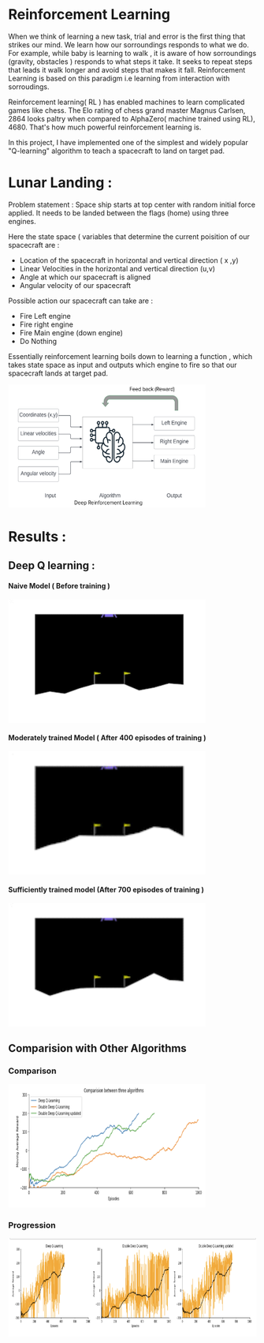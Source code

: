 # Reinforcement Learning 

When we think of learning a new task, trial and error is the first thing that strikes our mind. We learn how our sorroundings responds to what we do. For example, while baby is learning to walk , it is aware of how sorroundings (gravity, obstacles ) responds to what steps it take. It seeks to repeat steps that leads it walk longer and avoid steps that makes it fall. Reinforcement Learning is based on this paradigm i.e learning from interaction with sorroudings.

Reinforcement learning( RL ) has enabled machines to learn complicated games like chess. The Elo rating of chess grand master Magnus Carlsen, 2864 looks paltry when compared to AlphaZero( machine trained using RL), 4680. That's how much powerful reinforcement learning is. 

In this project, I have implemented one of the simplest and widely popular "Q-learning" algorithm to teach a spacecraft to land on target pad.

# Lunar Landing : 

Problem statement : Space ship starts at top center with random initial force applied. It needs to be landed between the flags (home) using three engines.

Here the state space ( variables that determine the current poisition of our spacecraft are : 
- Location of the spacecraft in horizontal and vertical direction ( x ,y) 
- Linear Velocities in the horizontal and vertical direction (u,v)
- Angle at which our spacecraft is aligned 
- Angular velocity of our spacecraft 

Possible action our spacecraft can take are : 
- Fire Left engine 
- Fire right engine 
- Fire Main engine (down engine)
- Do Nothing 

Essentially reinforcement learning boils down to learning a function , which takes state space as input and outputs which engine to fire so that our spacecraft lands at target pad.

<img src="/images/RL diagram.png" width="400" height="250"/>




# Results : 


## Deep Q learning : 

#### Naive Model ( Before training )
<img src="/images/naive.gif" width="400" height="250"/>

#### Moderately trained Model ( After 400 episodes of training )
<img src="/images/intermediate.gif" width="400" height="250"/>



#### Sufficiently trained model (After 700 episodes of training )
<img src="/images/trained_dqn.gif" width="400" height="250"/>



## Comparision with Other Algorithms 

### Comparison
<img src="/images/comparison.png" width="400" height="250"/>

### Progression 
<img src="/images/progression.png" width="1000" height="200"/>




